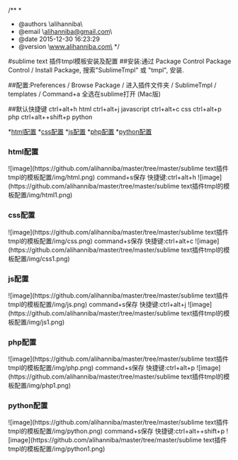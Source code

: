 /**
 * 
 * @authors \alihanniba\
 * @email   \alihanniba@gmail.com\
 * @date    2015-12-30 16:23:29
 * @version \www.alihanniba.com\
 */

#sublime text 插件tmpl模板安装及配置
##安装:通过 Package Control
Package Control / Install Package, 搜索"SublimeTmpl" 或 "tmpl", 安装.

##配置:Preferences / Browse Package / 进入插件文件夹 / SublimeTmpl / templates / Command+a 全选在sublime打开       (Mac版)

##默认快捷键
ctrl+alt+h html
ctrl+alt+j javascript
ctrl+alt+c css
ctrl+alt+p php
ctrl+alt++shift+p python

*[html配置](#user-content-html)
*[css配置](#user-content-css)
*[js配置](#user-content-js)
*[php配置](#user-content-php)
*[python配置](#user-content-python)
<h3 id="html">html配置</h3>
![image](https://github.com/alihanniba/master/tree/master/sublime text插件tmpl的模板配置/img/html.png)
command+s保存
快捷键:ctrl+alt+h
![image](https://github.com/alihanniba/master/tree/master/sublime text插件tmpl的模板配置/img/html1.png)

<h3 id="css">css配置</h3>
![image](https://github.com/alihanniba/master/tree/master/sublime text插件tmpl的模板配置/img/css.png)
command+s保存
快捷键:ctrl+alt+c
![image](https://github.com/alihanniba/master/tree/master/sublime text插件tmpl的模板配置/img/css1.png)

<h3 id="js">js配置</h3>
![image](https://github.com/alihanniba/master/tree/master/sublime text插件tmpl的模板配置/img/js.png)
command+s保存
快捷键:ctrl+alt+j
![image](https://github.com/alihanniba/master/tree/master/sublime text插件tmpl的模板配置/img/js1.png)

<h3 id="php">php配置</h3>
![image](https://github.com/alihanniba/master/tree/master/sublime text插件tmpl的模板配置/img/php.png)
command+s保存
快捷键:ctrl+alt+p
![image](https://github.com/alihanniba/master/tree/master/sublime text插件tmpl的模板配置/img/php1.png)

<h3 id="python">python配置</h3>
![image](https://github.com/alihanniba/master/tree/master/sublime text插件tmpl的模板配置/img/python.png)
command+s保存
快捷键:ctrl+alt++shift+p
![image](https://github.com/alihanniba/master/tree/master/sublime text插件tmpl的模板配置/img/python1.png)



